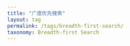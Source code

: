 ```yaml
---
title: "广度优先搜索"
layout: tag
permalink: /tags/breadth-first-search/
taxonomy: Breadth-first Search
---
```

